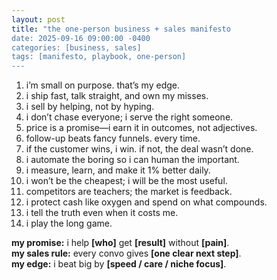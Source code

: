 ```yaml
---
layout: post
title: "the one-person business + sales manifesto 
date: 2025-09-16 09:00:00 -0400
categories: [business, sales]
tags: [manifesto, playbook, one-person]
---
```




1) i’m small on purpose. that’s my edge.  
2) i ship fast, talk straight, and own my misses.  
3) i sell by helping, not by hyping.  
4) i don’t chase everyone; i serve the right someone.  
5) price is a promise—i earn it in outcomes, not adjectives.  
6) follow-up beats fancy funnels. every time.  
7) if the customer wins, i win. if not, the deal wasn’t done.  
8) i automate the boring so i can human the important.  
9) i measure, learn, and make it 1% better daily.  
10) i won’t be the cheapest; i will be the most useful.  
11) competitors are teachers; the market is feedback.  
12) i protect cash like oxygen and spend on what compounds.  
13) i tell the truth even when it costs me.  
14) i play the long game.

**my promise:** i help **[who]** get **[result]** without **[pain]**.  
**my sales rule:** every convo gives **[one clear next step]**.  
**my edge:** i beat big by **[speed / care / niche focus]**.
